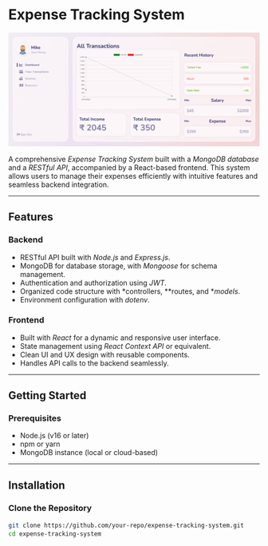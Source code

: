 # Expense Tracking System

![Image 2](https://github.com/theBhavyaaggarwal81/Expense_Tracker_RESTapi/blob/main/Screenshot%202.png)

A comprehensive *Expense Tracking System* built with a *MongoDB database* and a *RESTful API*, accompanied by a React-based frontend. This system allows users to manage their expenses efficiently with intuitive features and seamless backend integration.

---

## Features

### Backend
- RESTful API built with *Node.js* and *Express.js*.
- MongoDB for database storage, with *Mongoose* for schema management.
- Authentication and authorization using *JWT*.
- Organized code structure with *controllers, **routes, and **models*.
- Environment configuration with *dotenv*.

### Frontend
- Built with *React* for a dynamic and responsive user interface.
- State management using *React Context API* or equivalent.
- Clean UI and UX design with reusable components.
- Handles API calls to the backend seamlessly.

---

## Getting Started

### Prerequisites
- Node.js (v16 or later)
- npm or yarn
- MongoDB instance (local or cloud-based)

---

## Installation

### Clone the Repository
```bash
git clone https://github.com/your-repo/expense-tracking-system.git
cd expense-tracking-system
